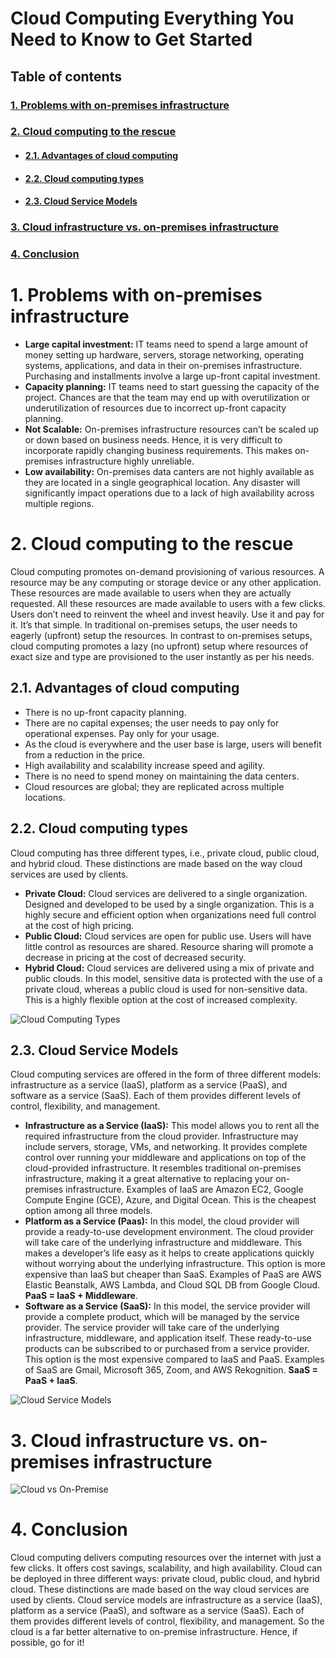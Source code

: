 # Cloud Computing Everything You Need to Know to Get Started
## Table of contents
### [1.  Problems with on-premises infrastructure](https://github.com/ssamag/technical-writing/blob/main/Cloud%20Computing%20Everything%20You%20Need%20to%20Know%20to%20Get%20Started.md#1----problems-with-on-premises-infrastructure)
### [2.  Cloud computing to the rescue](https://github.com/ssamag/technical-writing/blob/main/Cloud%20Computing%20Everything%20You%20Need%20to%20Know%20to%20Get%20Started.md#2--cloud-computing-to-the-rescue-1)
- #### [2.1. Advantages of cloud computing](https://github.com/ssamag/technical-writing/blob/main/Cloud%20Computing%20Everything%20You%20Need%20to%20Know%20to%20Get%20Started.md#21--advantages-of-cloud-computing)
- #### [2.2. Cloud computing types](https://github.com/ssamag/technical-writing/blob/main/Cloud%20Computing%20Everything%20You%20Need%20to%20Know%20to%20Get%20Started.md#22--cloud-computing-types)
- #### [2.3. Cloud Service Models](https://github.com/ssamag/technical-writing/blob/main/Cloud%20Computing%20Everything%20You%20Need%20to%20Know%20to%20Get%20Started.md#23--cloud-service-models)
### [3.  Cloud infrastructure vs. on-premises infrastructure](https://github.com/ssamag/technical-writing/blob/main/Cloud%20Computing%20Everything%20You%20Need%20to%20Know%20to%20Get%20Started.md#3--cloud-infrastructure-vs-on-premises-infrastructure-1)
### [4.  Conclusion](https://github.com/ssamag/technical-writing/blob/main/Cloud%20Computing%20Everything%20You%20Need%20to%20Know%20to%20Get%20Started.md#4--conclusion-1)



# 1.    Problems with on-premises infrastructure
- **Large capital investment:** IT teams need to spend a large amount of money setting up hardware, servers, storage networking, operating systems, applications, and data in their on-premises infrastructure. Purchasing and installments involve a large up-front capital investment.
- **Capacity planning:** IT teams need to start guessing the capacity of the project. Chances are that the team may end up with overutilization or underutilization of resources due to incorrect up-front capacity planning.
- **Not Scalable:** On-premises infrastructure resources can’t be scaled up or down based on business needs. Hence, it is very difficult to incorporate rapidly changing business requirements. This makes on-premises infrastructure highly unreliable.
- **Low availability:** On-premises data canters are not highly available as they are located in a single geographical location. Any disaster will significantly impact operations due to a lack of high availability across multiple regions.
# 2.  Cloud computing to the rescue
Cloud computing promotes on-demand provisioning of various resources. A resource may be any computing or storage device or any other application. These resources are made available to users when they are actually requested. All these resources are made available to users with a few clicks. Users don’t need to reinvent the wheel and invest heavily. Use it and pay for it. It’s that simple.
In traditional on-premises setups, the user needs to eagerly (upfront) setup the resources. In contrast to on-premises setups, cloud computing promotes a lazy (no upfront) setup where resources of exact size and type are provisioned to the user instantly as per his needs.
## 2.1.  Advantages of cloud computing
- There is no up-front capacity planning.
- There are no capital expenses; the user needs to pay only for operational expenses. Pay only for your usage.
- As the cloud is everywhere and the user base is large, users will benefit from a reduction in the price.
- High availability and scalability increase speed and agility.
- There is no need to spend money on maintaining the data centers.
- Cloud resources are global; they are replicated across multiple locations.
## 2.2.  Cloud computing types
Cloud computing has three different types, i.e., private cloud, public cloud, and hybrid cloud. These distinctions are made based on the way cloud services are used by clients.
- **Private Cloud:** Cloud services are delivered to a single organization. Designed and developed to be used by a single organization. This is a highly secure and efficient option when organizations need full control at the cost of high pricing.
- **Public Cloud:** Cloud services are open for public use. Users will have little control as resources are shared. Resource sharing will promote a decrease in pricing at the cost of decreased security.
- **Hybrid Cloud:** Cloud services are delivered using a mix of private and public clouds. In this model, sensitive data is protected with the use of a private cloud, whereas a public cloud is used for non-sensitive data. This is a highly flexible option at the cost of increased complexity.

![Cloud Computing Types](https://github.com/ssamag/technical-writing/assets/80880193/88e77de7-3ed1-4936-9eaa-df97d9ef95f4)

## 2.3.  Cloud Service Models
Cloud computing services are offered in the form of three different models: infrastructure as a service (IaaS), platform as a service (PaaS), and software as a service (SaaS). Each of them provides different levels of control, flexibility, and management.
- **Infrastructure as a Service (IaaS):** This model allows you to rent all the required infrastructure from the cloud provider. Infrastructure may include servers, storage, VMs, and networking. It provides complete control over running your middleware and applications on top of the cloud-provided infrastructure. It resembles traditional on-premises infrastructure, making it a great alternative to replacing your on-premises infrastructure. Examples of IaaS are Amazon EC2, Google Compute Engine (GCE), Azure, and Digital Ocean. This is the cheapest option among all three models.
- **Platform as a Service (Paas):** In this model, the cloud provider will provide a ready-to-use development environment. The cloud provider will take care of the underlying infrastructure and middleware. This makes a developer’s life easy as it helps to create applications quickly without worrying about the underlying infrastructure. This option is more expensive than IaaS but cheaper than SaaS. Examples of PaaS are AWS Elastic Beanstalk, AWS Lambda, and Cloud SQL DB from Google Cloud. **PaaS = IaaS + Middleware**.
- **Software as a Service (SaaS):** In this model, the service provider will provide a complete product, which will be managed by the service provider. The service provider will take care of the underlying infrastructure, middleware, and application itself. These ready-to-use products can be subscribed to or purchased from a service provider. This option is the most expensive compared to IaaS and PaaS. Examples of SaaS are Gmail, Microsoft 365, Zoom, and AWS Rekognition. **SaaS = PaaS + IaaS**.

![Cloud Service Models](https://github.com/ssamag/technical-writing/assets/80880193/e8426266-a166-4bb7-a084-02bea1cd2d00)


# 3.  Cloud infrastructure vs. on-premises infrastructure

![Cloud vs On-Premise](https://github.com/ssamag/technical-writing/assets/80880193/faef3954-00a5-4366-97f4-1551abf36225)

# 4.  Conclusion
Cloud computing delivers computing resources over the internet with just a few clicks. It offers cost savings, scalability, and high availability. Cloud can be deployed in three different ways: private cloud, public cloud, and hybrid cloud. These distinctions are made based on the way cloud services are used by clients. Cloud service models are infrastructure as a service (IaaS), platform as a service (PaaS), and software as a service (SaaS). Each of them provides different levels of control, flexibility, and management. So the cloud is a far better alternative to on-premise infrastructure. Hence, if possible, go for it!
